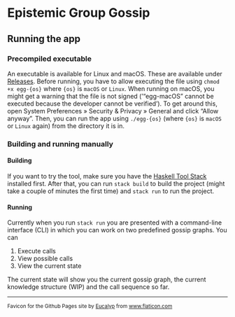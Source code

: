 # Epistemic Group Gossip


## Running the app

### Precompiled executable

An executable is available for Linux and macOS. These are available under [Releases](./releases). Before running, you have to allow executing the file using `chmod +x egg-{os}` where `{os}` is `macOS` or `Linux`. When running on macOS, you might get a warning that the file is not signed (’“egg-macOS” cannot be executed because the developer cannot be verified’). To get around this, open System Preferences » Security & Privacy » General and click “Allow anyway”. Then, you can run the app using `./egg-{os}` (where `{os}` is `macOS` or `Linux` again) from the directory it is in.

### Building and running manually

#### Building

If you want to try the tool, make sure you have the [Haskell Tool Stack](https://docs.haskellstack.org/en/stable/README/#how-to-install) installed first. After that, you can run `stack build` to build the project (might take a couple of minutes the first time) and `stack run` to run the project.

#### Running

Currently when you run `stack run` you are presented with a command-line interface (CLI) in which you can work on two predefined gossip graphs. You can

1. Execute calls
2. View possible calls
3. View the current state

The current state will show you the current gossip graph, the current knowledge structure (WIP) and the call sequence so far.

---

<sub>
Favicon for the Github Pages site by <a href="https://www.flaticon.com/authors/eucalyp" title="Eucalyp">Eucalyp</a> from <a href="https://www.flaticon.com/" title="Flaticon">www.flaticon.com</a>
</sub>
